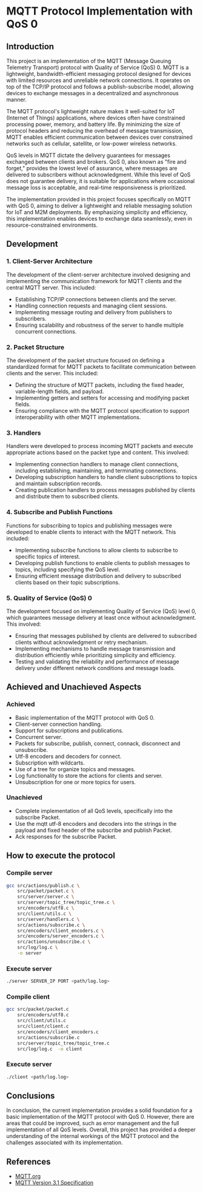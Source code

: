 # MQTT Protocol Implementation with QoS 0

## Introduction
This project is an implementation of the MQTT (Message Queuing Telemetry Transport) protocol with Quality of Service (QoS) 0. MQTT is a lightweight, bandwidth-efficient messaging protocol designed for devices with limited resources and unreliable network connections. It operates on top of the TCP/IP protocol and follows a publish-subscribe model, allowing devices to exchange messages in a decentralized and asynchronous manner. 

The MQTT protocol's lightweight nature makes it well-suited for IoT (Internet of Things) applications, where devices often have constrained processing power, memory, and battery life. By minimizing the size of protocol headers and reducing the overhead of message transmission, MQTT enables efficient communication between devices over constrained networks such as cellular, satellite, or low-power wireless networks.

QoS levels in MQTT dictate the delivery guarantees for messages exchanged between clients and brokers. QoS 0, also known as "fire and forget," provides the lowest level of assurance, where messages are delivered to subscribers without acknowledgment. While this level of QoS does not guarantee delivery, it is suitable for applications where occasional message loss is acceptable, and real-time responsiveness is prioritized.

The implementation provided in this project focuses specifically on MQTT with QoS 0, aiming to deliver a lightweight and reliable messaging solution for IoT and M2M deployments. By emphasizing simplicity and efficiency, this implementation enables devices to exchange data seamlessly, even in resource-constrained environments.


## Development
### 1. Client-Server Architecture
The development of the client-server architecture involved designing and implementing the communication framework for MQTT clients and the central MQTT server. This included:

- Establishing TCP/IP connections between clients and the server.
- Handling connection requests and managing client sessions.
- Implementing message routing and delivery from publishers to subscribers.
- Ensuring scalability and robustness of the server to handle multiple concurrent connections.

### 2. Packet Structure
The development of the packet structure focused on defining a standardized format for MQTT packets to facilitate communication between clients and the server. This included:

- Defining the structure of MQTT packets, including the fixed header, variable-length fields, and payload.
- Implementing getters and setters for accessing and modifying packet fields.
- Ensuring compliance with the MQTT protocol specification to support interoperability with other MQTT implementations.

### 3. Handlers
Handlers were developed to process incoming MQTT packets and execute appropriate actions based on the packet type and content. This involved:

- Implementing connection handlers to manage client connections, including establishing, maintaining, and terminating connections.
- Developing subscription handlers to handle client subscriptions to topics and maintain subscription records.
- Creating publication handlers to process messages published by clients and distribute them to subscribed clients.

### 4. Subscribe and Publish Functions
Functions for subscribing to topics and publishing messages were developed to enable clients to interact with the MQTT network. This included:

- Implementing subscribe functions to allow clients to subscribe to specific topics of interest.
- Developing publish functions to enable clients to publish messages to topics, including specifying the QoS level.
- Ensuring efficient message distribution and delivery to subscribed clients based on their topic subscriptions.

### 5. Quality of Service (QoS) 0
The development focused on implementing Quality of Service (QoS) level 0, which guarantees message delivery at least once without acknowledgment. This involved:

- Ensuring that messages published by clients are delivered to subscribed clients without acknowledgment or retry mechanism.
- Implementing mechanisms to handle message transmission and distribution efficiently while prioritizing simplicity and efficiency.
- Testing and validating the reliability and performance of message delivery under different network conditions and message loads.


## Achieved and Unachieved Aspects
### Achieved
- Basic implementation of the MQTT protocol with QoS 0.
- Client-server connection handling.
- Support for subscriptions and publications.
- Concurrent server.
- Packets for subscribe, publish, connect, connack, disconnect and unsubscribe.
- Utf-8 encoders and decoders for connect.
- Subscription with wildcarts.
- Use of a tree for organize topics and messages.
- Log functionality to store the actions for clients and server.
- Unsubscription for one or more topics for users.


### Unachieved
- Complete implementation of all QoS levels, specifically into the subscribe Packet.
- Use the mqtt utf-8 encoders and decoders into the strings in the payload and fixed header of the subscribe and publish Packet.
- Ack responses for the subscribe Packet.

## How to execute the protocol
### Compile server
```bash
gcc src/actions/publish.c \
    src/packet/packet.c \
    src/server/server.c \
    src/server/topic_tree/topic_tree.c \
    src/encoders/utf8.c \
    src/client/utils.c \
    src/server/handlers.c \
    src/actions/subscribe.c \
    src/encoders/client_encoders.c \
    src/encoders/server_encoders.c \
    src/actions/unsubscribe.c \
    src/log/log.c \
    -o server
```
### Execute server
```bash
./server SERVER_IP PORT <path/log.log>
```

### Compile client
```bash
gcc src/packet/packet.c
    src/encoders/utf8.c
    src/client/utils.c
    src/client/client.c
    src/encoders/client_encoders.c
    src/actions/subscribe.c
    src/server/topic_tree/topic_tree.c
    src/log/log.c  -o client
```
### Execute server
```bash
./client <path/log.log>
```


## Conclusions
In conclusion, the current implementation provides a solid foundation for a basic implementation of the MQTT protocol with QoS 0. However, there are areas that could be improved, such as error management and the full implementation of all QoS levels. Overall, this project has provided a deeper understanding of the internal workings of the MQTT protocol and the challenges associated with its implementation.

## References
- [MQTT.org](https://mqtt.org/)
- [MQTT Version 3.1 Specification](https://public.dhe.ibm.com/software/dw/webservices/ws-mqtt/mqtt-v3r1.html)
